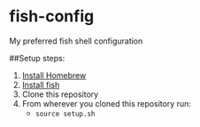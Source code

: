 # fish-config
My preferred fish shell configuration

##Setup steps:
1. [Install Homebrew](https://brew.sh/)
2. [Install fish](https://formulae.brew.sh/formula/fish#default)
3. Clone this repository
4. From wherever you cloned this repository run: 
    - `source setup.sh`
